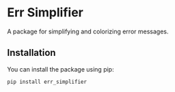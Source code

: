 # Err Simplifier

A package for simplifying and colorizing error messages.

## Installation

You can install the package using pip:

```sh
pip install err_simplifier
